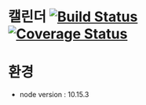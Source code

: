 # 캘린더 [![Build Status](https://travis-ci.com/boxfox619/Planning-Calendar.svg?branch=master)](https://travis-ci.com/boxfox619/Planning-Calendar) [![Coverage Status](https://coveralls.io/repos/github/boxfox619/Planning-Calendar/badge.svg?branch=master&service=github)](https://coveralls.io/github/boxfox619/Planning-Calendar?branch=master&service=github)

# 환경
- node version : 10.15.3
